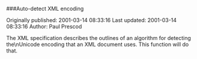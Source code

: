 ###Auto-detect XML encoding

Originally published: 2001-03-14 08:33:16
Last updated: 2001-03-14 08:33:16
Author: Paul Prescod

The XML specification describes the outlines of an algorithm for detecting the\nUnicode encoding that an XML document uses. This function will do that.